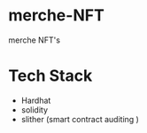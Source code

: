 # merche-NFT
merche NFT's 

# Tech Stack 

- Hardhat
- solidity
- slither (smart contract auditing )
